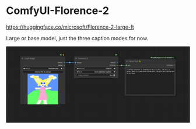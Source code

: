 # ComfyUI-Florence-2

https://huggingface.co/microsoft/Florence-2-large-ft

Large or base model, just the three caption modes for now.

![](workflow.png)
